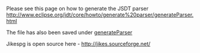 Please see this page on how to generate the JSDT parser
http://www.eclipse.org/jdt/core/howto/generate%20parser/generateParser.html

The file has also been saved under <a href="generateParser.html">generateParser</a>

Jikespg is open source here - 
http://jikes.sourceforge.net/

